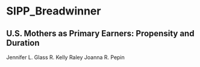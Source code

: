 SIPP_Breadwinner
================================================================================

U.S. Mothers as Primary Earners: Propensity and Duration
--------------------------------------------------------------------------------

Jennifer L. Glass
R. Kelly Raley
Joanna R. Pepin
